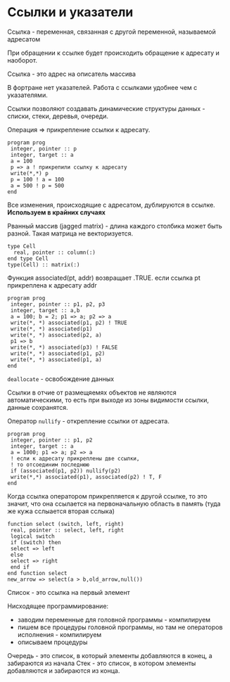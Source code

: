 # Ссылки и указатели
Ссылка - переменная, связанная с другой переменной, называемой адресатом

При обращении к ссылке будет происходить обращение к адресату и наоборот. 

Ссылка - это адрес на описатель массива

В фортране нет указателей. Работа с ссылками удобнее чем с указателями. 

Ссылки позволяют создавать динамические структуры данных - списки, стеки, деревья, очереди.

Операция => прикрепление ссылки к адресату.
```
program prog
 integer, pointer :: p
 integer, target :: a
 a = 100
 p => a ! прикрепили ссылку к адресату
 write(*,*) p
 p = 100 ! a = 100
 a = 500 ! p = 500
end
```
Все изменения, происходящие с адресатом, дублируются в ссылке. 
**Используем в крайних случаях**

Рванный массив (jagged matrix) - длина каждого столбика может быть разной. Такая матрица не векторизуется.
```
type Cell
  real, pointer :: column(:)
end type Cell
type(Cell) :: matrix(:)
```
Функция associated(pt, addr) возвращает .TRUE.
если ссылка pt прикреплена к адресату addr

```
program prog
 integer, pointer :: p1, p2, p3
 integer, target :: a,b
 a = 100; b = 2; p1 => a; p2 => a
 write(*, *) associated(p1, p2) ! TRUE
 write(*, *) associated(p1)
 write(*, *) associated(p2, a)
 p1 => b
 write(*, *) associated(p3) ! FALSE
 write(*, *) associated(p1, p2)
 write(*, *) associated(p1, a)
end
```

`deallocate` - освобождение данных

Ссылки в отчие от размещяемях объектов не являются автоматическими, то есть при выходе из зоны видимости ссылки, данные сохранятся.

Оператор `nullify` - открепление ссылки от адресата.
```
program prog
 integer, pointer :: p1, p2
 integer, target :: a
 a = 1000; p1 => a; p2 => a
 ! если к адресату прикреплены две ссылки,
 ! то отсоединим последнюю
 if (associated(p1, p2)) nullify(p2)
 write(*,*) associated(p1), associated(p2) ! T, F
end
```

Когда ссылка оператором прикрепляется к другой ссылке, то это значит, что она ссылается на первоначальную область в память (туда же кужа сслыается вторая сслыка)
```
function select (switch, left, right)
 real, pointer :: select, left, right
 logical switch
 if (switch) then
 select => left
 else
 select => right
 end if
end function select
new_arrow => select(a > b,old_arrow,null())
```

Список - это ссылка на первый элемент

Нисходящее программирование:
- заводим переменные для головной программы - компилируем
- пишем все процедуры головной программы, но там не операторов исполнения - компилируем
- описываем процедуры

Очередь - это список, в который элементы добавляются в конец, а забираются из начала
Стек - это список, в котором элементы добавляются и забираются из конца.
